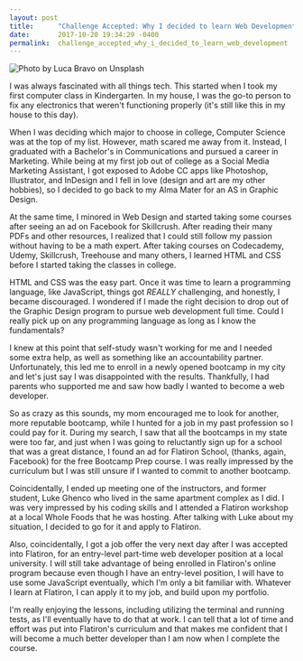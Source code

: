 ```yaml
---
layout: post
title:      "Challenge Accepted: Why I decided to learn Web Development"
date:       2017-10-20 19:34:29 -0400
permalink:  challenge_accepted_why_i_decided_to_learn_web_development
---
```


![Photo by Luca Bravo on Unsplash](https://imgur.com/a/WWfxs)

I was always fascinated with all things tech. This started when I took my first computer class in Kindergarten. In my house, I was the go-to person to fix any electronics that weren't functioning properly (it's still like this in my house to this day). 

When I was deciding which major to choose in college, Computer Science was at the top of my list. However, math scared me away from it. Instead, I graduated with a Bachelor's in Communications and pursued a career in Marketing. While being at my first job out of college as a Social Media Marketing Assistant, I got exposed to Adobe CC apps like Photoshop, Illustrator, and InDesign and I fell in love (design and art are my other hobbies), so I decided to go back to my Alma Mater for an AS in Graphic Design. 

At the same time, I minored in Web Design and started taking some courses after seeing an ad on Facebook for Skillcrush. After reading their many PDFs and other resources, I realized that I could still follow my passion without having to be a math expert. After taking courses on Codecademy, Udemy, Skillcrush, Treehouse and many others, I learned HTML and CSS before I started taking the classes in college.

HTML and CSS was the easy part. Once it was time to learn a programming language, like JavaScript, things got *REALLY* challenging, and honestly, I became discouraged. I wondered if I made the right decision to drop out of the Graphic Design program to pursue web development full time. Could I really pick up on any programming language as long as I know the fundamentals? 

I knew at this point that self-study wasn't working for me and I needed some extra help, as well as something like an accountability partner. Unfortunately, this led me to enroll in a newly opened bootcamp in my city and let's just say I was disappointed with the results. Thankfully, I had parents who supported me and saw how badly I wanted to become a web developer. 

So as crazy as this sounds, my mom encouraged me to look for another, more reputable bootcamp, while I hunted for a job in my past profession so I could pay for it. During my search, I saw that all the bootcamps in my state were too far, and just when I was going to reluctantly sign up for a school that was a great distance, I found an ad for Flatiron School, (thanks, again, Facebook) for the free Bootcamp Prep course. I was really impressed by the curriculum but I was still unsure if I wanted to commit to another bootcamp. 

Coincidentally, I ended up meeting one of the instructors, and former student, Luke Ghenco who lived in the same apartment complex as I did. I was very impressed by his coding skills and I attended a Flatiron workshop at a local Whole Foods that he was hosting. After talking with Luke about my situation, I decided to go for it and apply to Flatiron. 

Also, coincidentally, I got a job offer the very next day after I was accepted into Flatiron, for an entry-level part-time web developer position at a local university. I will still take advantage of being enrolled in Flatiron's online program because even though I have an entry-level position, I will have to use some JavaScript eventually, which I'm only a bit familiar with. Whatever I learn at Flatiron, I can apply it to my job, and build upon my portfolio.

I'm really enjoying the lessons, including utilizing the terminal and running tests, as I'll eventually have to do that at work. I can tell that a lot of time and effort was put into Flatiron's curriculum and that makes me confident that I will become a much better developer than I am now when I complete the course.
